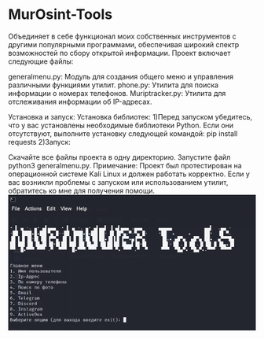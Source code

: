 # MurOsint-Tools
Объединяет в себе функционал моих собственных инструментов с другими популярными программами, обеспечивая широкий спектр возможностей по сбору открытой информации.
Проект включает следующие файлы:

 generalmenu.py: Модуль для создания общего меню и управления различными функциями утилит.
 phone.py: Утилита для поиска информации о номерах телефонов.
 Muriptracker.py: Утилита для отслеживания информации об IP-адресах.

Установка и запуск:
Установка библиотек:
1)Перед запуском убедитесь, что у вас установлены необходимые библиотеки Python. Если они отсутствуют, выполните установку следующей командой:
pip install requests
2)Запуск:

Скачайте все файлы проекта в одну директорию.
Запустите файл python3 generalmenu.py.
Примечание:
Проект был протестирован на операционной системе Kali Linux и должен работать корректно. Если у вас возникли проблемы с запуском или использованием утилит, обратитесь ко мне для получения помощи.
![Логотип](Screenshot_2.png)
